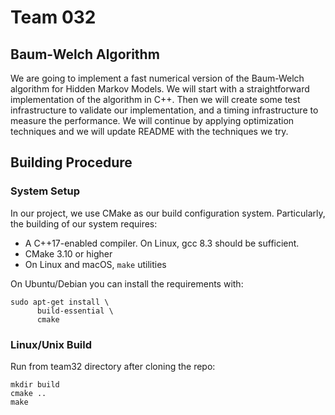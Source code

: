 # Team 032

## Baum-Welch Algorithm

We are going to implement a fast numerical version of the Baum-Welch algorithm for Hidden Markov Models.
We will start with a straightforward implementation of the algorithm in C++.
Then we will create some test infrastructure to validate our implementation, and a timing infrastructure to measure the performance.
We will continue by applying optimization techniques and we will update README with the techniques we try.


## Building Procedure
### System Setup
In our project, we use CMake as our build configuration system. Particularly, the building of our
system requires:

* A C++17-enabled compiler. On Linux, gcc 8.3 should be sufficient.
* CMake 3.10 or higher
* On Linux and macOS, `make` utilities

On Ubuntu/Debian you can install the requirements with:

```
sudo apt-get install \
	  build-essential \
	  cmake
```

### Linux/Unix Build
Run from team32 directory after cloning the repo:
```
mkdir build
cmake ..
make
```
